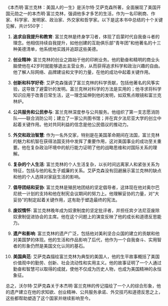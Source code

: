 《本杰明·富兰克林：美国人的一生》是沃尔特·艾萨克森所著，全面展现了美国开国元勋之一的本杰明·富兰克林，强调他多才多艺的生活，作为一名印刷商、作家、科学家、发明家、政治家、外交家和哲学家。以下是这本书中总结的十个关键见解，共计550字：

1. **追求自我提升和教育**: 富兰克林是终身学习者，体现了启蒙时代自我奋斗者的理念。他相信持续自我提升，如他创建的互助俱乐部“青年团”和他著名的十三种美德清单，他系统地实践并追踪这些美德。

2. **创业精神**: 富兰克林的创业之路始于他的印刷业务。他的勤奋和精明的商业头脑使他在42岁时就能够退出主营业务，从而获得追求科学和政治兴趣的自由。他了解人际网络、品牌建设和文字的力量，在他的成功中起着关键作用。

3. **创新和科学好奇**: 艾萨克森强调了富兰克林的科学贡献，包括他著名的风筝实验，这导致了避雷针的发明。富兰克林对科学的方法是实用的；他寻求将科学知识应用于改善日常生活，这一理念延伸到他的发明，如双焦点眼镜和富兰克林炉。

4. **公共服务和公民参与**: 富兰克林深度参与公共服务。他组织了第一支志愿消防队——联合消防公司；建立了一家公共图书馆；并在宾夕法尼亚大学的创立中起着关键作用。他对共同利益的信念是他公民倡议的推动力。

5. **外交和政治智慧**: 作为一名外交家，特别是在美国革命期间在法国，富兰克林的魅力和机智在获得法国支持中发挥了重要作用，这对美国事业的成功至关重要。他在复杂政治环境中的航行能力证明了他的战略思维和对国际关系的理解。

6. **复杂的个人生活**: 富兰克林的个人生活复杂，以长时间远离家人和紧张关系为特征，包括与他的私生子威廉的关系。艾萨克森没有回避展示富兰克林的缺点和他的个人选择对家庭生活的影响。

7. **倡导团结和妥协**: 富兰克林是殖民地团结的坚定倡导者，这体现在他对奥尔巴尼统一计划的支持和他在制宪会议期间的努力上。他理解妥协的力量，对“大妥协”的制定起着关键作用，这有助于塑造最终的宪法。

8. **废奴情怀**: 富兰克林晚年成为奴隶制度的坚定批评者，并担任宾夕法尼亚废除奴隶制促进协会的主席。他在这个问题上的演变反映了他的成长和道德反思能力。

9. **遗产和影响**: 富兰克林的遗产广泛，包括他对美利坚合众国的建立的贡献和他对美国梦的体现。他的生活和作品影响了后代，他作为一个自我奋斗、实用智者的形象仍然是美国文化认同的基石。

10. **美国典范**: 艾萨克森描绘富兰克林为典型的美国人，他的生平故事概括了美国价值观中的勤劳、创新、社会流动性和实用主义。他的故事证明了一个人通过勤奋和智慧可以取得的成就，使他不仅成为历史人物，也成为美国精神的永恒象征。

总之，沃尔特·艾萨克森关于本杰明·富兰克林的传记描绘了一个人的综合形象，他的遗产建立在他的求知欲、创业精神、公共服务承诺、外交技巧和道德反思之上，这些都帮助塑造了这个国家并继续影响至今。